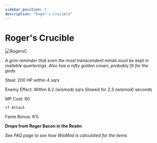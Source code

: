 ```yaml
---
sidebar_position: 3
description: "Roger's Crucible"
---
```


# Roger's Crucible

![RogersC](https://vwiki.valorserver.com/api/item/picture/roger's%20crucible)

<i>A grim reminder that even the most transcendent minds must be kept in malleble quarterings. Also has a nifty golden crown, probably fit for the gods.</i>

Steal: 200 HP within 4 sqrs

Enemy Effect: Within 6.2 (wismod) sqrs Slowed for 2.3 (wismod) seconds

MP Cost: 80

    +7 Attack

Fame Bonus: 6%

**Drops from Roger Bacon in the Realm**

*See FAQ page to see how WisMod is calculated for the items*
